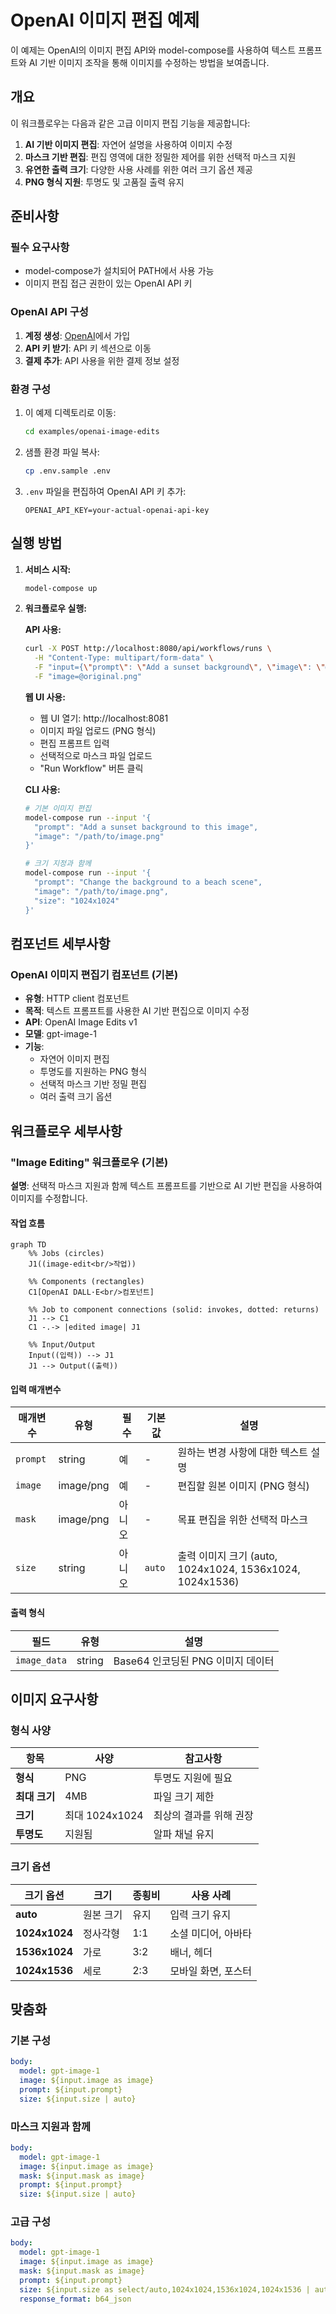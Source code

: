 # OpenAI 이미지 편집 예제

이 예제는 OpenAI의 이미지 편집 API와 model-compose를 사용하여 텍스트 프롬프트와 AI 기반 이미지 조작을 통해 이미지를 수정하는 방법을 보여줍니다.

## 개요

이 워크플로우는 다음과 같은 고급 이미지 편집 기능을 제공합니다:

1. **AI 기반 이미지 편집**: 자연어 설명을 사용하여 이미지 수정
2. **마스크 기반 편집**: 편집 영역에 대한 정밀한 제어를 위한 선택적 마스크 지원
3. **유연한 출력 크기**: 다양한 사용 사례를 위한 여러 크기 옵션 제공
4. **PNG 형식 지원**: 투명도 및 고품질 출력 유지

## 준비사항

### 필수 요구사항

- model-compose가 설치되어 PATH에서 사용 가능
- 이미지 편집 접근 권한이 있는 OpenAI API 키

### OpenAI API 구성

1. **계정 생성**: [OpenAI](https://platform.openai.com/)에서 가입
2. **API 키 받기**: API 키 섹션으로 이동
3. **결제 추가**: API 사용을 위한 결제 정보 설정

### 환경 구성

1. 이 예제 디렉토리로 이동:
   ```bash
   cd examples/openai-image-edits
   ```

2. 샘플 환경 파일 복사:
   ```bash
   cp .env.sample .env
   ```

3. `.env` 파일을 편집하여 OpenAI API 키 추가:
   ```env
   OPENAI_API_KEY=your-actual-openai-api-key
   ```

## 실행 방법

1. **서비스 시작:**
   ```bash
   model-compose up
   ```

2. **워크플로우 실행:**

   **API 사용:**
   ```bash
   curl -X POST http://localhost:8080/api/workflows/runs \
     -H "Content-Type: multipart/form-data" \
     -F "input={\"prompt\": \"Add a sunset background\", \"image\": \"@image\"}" \
     -F "image=@original.png"
   ```

   **웹 UI 사용:**
   - 웹 UI 열기: http://localhost:8081
   - 이미지 파일 업로드 (PNG 형식)
   - 편집 프롬프트 입력
   - 선택적으로 마스크 파일 업로드
   - "Run Workflow" 버튼 클릭

   **CLI 사용:**
   ```bash
   # 기본 이미지 편집
   model-compose run --input '{
     "prompt": "Add a sunset background to this image",
     "image": "/path/to/image.png"
   }'

   # 크기 지정과 함께
   model-compose run --input '{
     "prompt": "Change the background to a beach scene",
     "image": "/path/to/image.png",
     "size": "1024x1024"
   }'
   ```

## 컴포넌트 세부사항

### OpenAI 이미지 편집기 컴포넌트 (기본)
- **유형**: HTTP client 컴포넌트
- **목적**: 텍스트 프롬프트를 사용한 AI 기반 편집으로 이미지 수정
- **API**: OpenAI Image Edits v1
- **모델**: gpt-image-1
- **기능**:
  - 자연어 이미지 편집
  - 투명도를 지원하는 PNG 형식
  - 선택적 마스크 기반 정밀 편집
  - 여러 출력 크기 옵션

## 워크플로우 세부사항

### "Image Editing" 워크플로우 (기본)

**설명**: 선택적 마스크 지원과 함께 텍스트 프롬프트를 기반으로 AI 기반 편집을 사용하여 이미지를 수정합니다.

#### 작업 흐름

```mermaid
graph TD
    %% Jobs (circles)
    J1((image-edit<br/>작업))

    %% Components (rectangles)
    C1[OpenAI DALL·E<br/>컴포넌트]

    %% Job to component connections (solid: invokes, dotted: returns)
    J1 --> C1
    C1 -.-> |edited image| J1

    %% Input/Output
    Input((입력)) --> J1
    J1 --> Output((출력))
```

#### 입력 매개변수

| 매개변수 | 유형 | 필수 | 기본값 | 설명 |
|---------|------|------|--------|------|
| `prompt` | string | 예 | - | 원하는 변경 사항에 대한 텍스트 설명 |
| `image` | image/png | 예 | - | 편집할 원본 이미지 (PNG 형식) |
| `mask` | image/png | 아니오 | - | 목표 편집을 위한 선택적 마스크 |
| `size` | string | 아니오 | `auto` | 출력 이미지 크기 (auto, 1024x1024, 1536x1024, 1024x1536) |

#### 출력 형식

| 필드 | 유형 | 설명 |
|-----|------|------|
| `image_data` | string | Base64 인코딩된 PNG 이미지 데이터 |

## 이미지 요구사항

### 형식 사양

| 항목 | 사양 | 참고사항 |
|-----|------|---------|
| **형식** | PNG | 투명도 지원에 필요 |
| **최대 크기** | 4MB | 파일 크기 제한 |
| **크기** | 최대 1024x1024 | 최상의 결과를 위해 권장 |
| **투명도** | 지원됨 | 알파 채널 유지 |

### 크기 옵션

| 크기 옵션 | 크기 | 종횡비 | 사용 사례 |
|---------|------|--------|---------|
| **auto** | 원본 크기 | 유지 | 입력 크기 유지 |
| **1024x1024** | 정사각형 | 1:1 | 소셜 미디어, 아바타 |
| **1536x1024** | 가로 | 3:2 | 배너, 헤더 |
| **1024x1536** | 세로 | 2:3 | 모바일 화면, 포스터 |

## 맞춤화

### 기본 구성

```yaml
body:
  model: gpt-image-1
  image: ${input.image as image}
  prompt: ${input.prompt}
  size: ${input.size | auto}
```

### 마스크 지원과 함께

```yaml
body:
  model: gpt-image-1
  image: ${input.image as image}
  mask: ${input.mask as image}
  prompt: ${input.prompt}
  size: ${input.size | auto}
```

### 고급 구성

```yaml
body:
  model: gpt-image-1
  image: ${input.image as image}
  mask: ${input.mask as image}
  prompt: ${input.prompt}
  size: ${input.size as select/auto,1024x1024,1536x1024,1024x1536 | auto}
  response_format: b64_json
```
